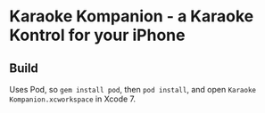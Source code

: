 # Karaoke Kompanion - a Karaoke Kontrol for your iPhone

## Build

Uses Pod, so `gem install pod`, then `pod install`, and open `Karaoke Kompanion.xcworkspace` in Xcode 7.

